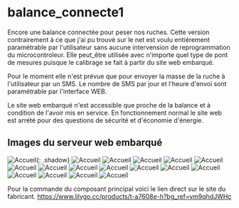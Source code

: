 # balance_connecte1
Encore une balance connectée pour peser nos ruches.
Cette version contrairement à ce que j'ai pu trouvé sur le net est voulu entiérement paramétrable par l'utilisateur sans aucune intervension de reprogrammation du microcontroleur.
Elle peut_être utilisée avec n'importe quel type de pont de mesures puisque le calibrage se fait à partir du site web embarqué.

Pour le moment elle n'est prévue que pour envoyer la masse de la ruche à l'utilisateur par un SMS. Le nombre de SMS par jour et l'heure d'envoi sont paramétrable par l'interface WEB.

Le site web embarqué n'est accessible que proche de la balance et à condition de l'avoir mis en service. En fonctionnement normal le site web est arrété pour des questions de sécurité et d'économie d'énergie.

## Images du serveur web embarqué



![Accueil](https://github.com/herve-tourrel/balance_connecte1/blob/main/Images/0_accueil.png){: .shadow}
![Accueil](https://github.com/herve-tourrel/balance_connecte1/blob/main/Images/1_tare.png)
![Accueil](https://github.com/herve-tourrel/balance_connecte1/blob/main/Images/1_tare_reponse.png)
![Accueil](https://github.com/herve-tourrel/balance_connecte1/blob/main/Images/2_calibration.png)
![Accueil](https://github.com/herve-tourrel/balance_connecte1/blob/main/Images/2_calibration_rempli.png)
![Accueil](https://github.com/herve-tourrel/balance_connecte1/blob/main/Images/2_calibration_rempli.png)
![Accueil](https://github.com/herve-tourrel/balance_connecte1/blob/main/Images/3_nom_ruche.png)
![Accueil](https://github.com/herve-tourrel/balance_connecte1/blob/main/Images/3_nom_ruche_rempli.png)
![Accueil](https://github.com/herve-tourrel/balance_connecte1/blob/main/Images/3_nom_ruche_reponse.png)
![Accueil](https://github.com/herve-tourrel/balance_connecte1/blob/main/Images/4_config_sms.png)
![Accueil](https://github.com/herve-tourrel/balance_connecte1/blob/main/Images/4_config_sms_rempli.png)
![Accueil](https://github.com/herve-tourrel/balance_connecte1/blob/main/Images/4_config_sms_reponse.png)
![Accueil](https://github.com/herve-tourrel/balance_connecte1/blob/main/Images/5_test_sms.png)
![Accueil](https://github.com/herve-tourrel/balance_connecte1/blob/main/Images/5_test_sms_reponse.png)
![Accueil](https://github.com/herve-tourrel/balance_connecte1/blob/main/Images/6_charge_batterie.png)
![Accueil](https://github.com/herve-tourrel/balance_connecte1/blob/main/Images/7_mesure_masse.png)
![Accueil](https://github.com/herve-tourrel/balance_connecte1/blob/main/Images/8_valid_config.png)



Pour la commande du composant principal voici le lien direct sur le site du fabricant.
 https://www.lilygo.cc/products/t-a7608e-h?bg_ref=ym9qhdJWHc

